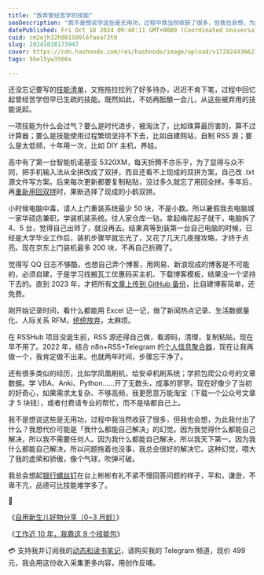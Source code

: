 ```yaml
---
title: "放弃曾经苦学的技能"
seoDescription: "我不是想说学这些是无用功，过程中我当然收获了很多，但我也会想，为此我付出了什么？"
datePublished: Fri Oct 18 2024 09:40:11 GMT+0000 (Coordinated Universal Time)
cuid: cm2ejh32h001509l6faea72t0
slug: 20241018173947
cover: https://cdn.hashnode.com/res/hashnode/image/upload/v1729244366273/2b94f8dd-8d7a-40e3-9bf9-1d3909ee0405.jpeg
tags: 5bel5yw3566x

---
```


还没忘记要写的[技能清单](https://mp.weixin.qq.com/s/yU9T4mCxGhVqg8Fm1RmkGw)，又拖拖拉拉列了好多待办，迟迟不肯下笔，过程中回忆起曾经苦学但早已生疏的技能。既然如此，不妨再酝酿一会儿，从这些被弃用的技能说起。

一项技能为什么会过气？要么是时代进步，被淘汰了，比如珠算最厉害的，算不过计算器；要么是技能使用过程繁琐坚持不下去，比如自建网站，自制 RSS 源；要么是太低频，十年用一次，比如 DIY 主机，养娃。

高中有了第一台智能机诺基亚 5320XM，每天折腾不亦乐乎，为了显得与众不同，把手机输入法从全拼改成了双拼，而且还看不上现成的双拼方案，自己改 .txt 源文件写方案。后来每次更新都要复制粘贴，没过多久就忘了用回全拼。多年后，再[重新用回双拼](https://mp.weixin.qq.com/s?__biz=MzI3MzU5MDA1OQ==&mid=2247485854&idx=1&sn=12fd8ba5df11cc854675c68d32abf3ea&chksm=eb21bbdadc5632ccb501a87be9bd6a090f9f17e2072be2b77a39034111b819b2545b19f07c72#rd)时，果断选择了现成的小鹤双拼。

小时候电脑中毒，请人上门重装系统最少 50 块，不是小数。所以暑假我去电脑城一家华硕店兼职，学装机装系统。往人家仓库一钻，拿起梅花起子就干，电脑拆了 4、5 台，觉得自己出师了，就没再去。结果真等到装第一台自己电脑的时候，已经是大学毕业工作后，装机步骤早就忘光了，又花了几天几夜搜攻略，才终于点亮。现在京东上门装机最多 200 块，不再自己折腾了。

觉得写 QQ 日志不够酷，也想自己弄个博客，用网易、新浪现成的博客是不可能的，必须自建，于是学习找搬瓦工优惠码买主机、下载博客模板，结果没一个坚持下去的。直到 2023 年，才把所有[文章上传到 GitHub 备份](https://github.com/CaiGeen/Hashnode-blog)，比自建博客简单，还免费。

刚开始记录时间，看什么都能用 Excel 记一记，做了新闻热点记录、生活数据量化、人际关系 RFM，[统统放弃](https://mp.weixin.qq.com/s?__biz=MzI3MzU5MDA1OQ==&mid=2247486534&idx=1&sn=fa1118656c068cd2b5bb64940d06ba30&chksm=eb21be02dc5637142a223fea983bf6ead0f2a48dbfa4eadec4b309434c927119b7569249377f#rd)，太麻烦。

在 RSSHub 项目没诞生前，RSS 源还得自己做，看源码，清理，复制粘贴，现在早不用了。2022 年，结合 n8n+RSS+Telegram 的[个人信息聚合器](https://mp.weixin.qq.com/s?__biz=MzI3MzU5MDA1OQ==&mid=2247487313&idx=1&sn=e9e9ac811ff67109f2d9b9e94dac94a2&chksm=eb21bd15dc563403eeaa5845517dd5fbd4863b7c064e7d560b0a796722d2fe957fac2aecbf1e&token=685149577&lang=zh_CN#rd)，现在让我再做一个，我肯定做不出来。也就两年时间，步骤忘干净了。

还有很多类似的经历，比如学凤凰刷机，给安卓机刷系统；学抓包爬公众号的文章数据。学 VBA、Anki、Python……开了无数头，成事的寥寥。现在好像少了当初的好奇心，如果需求太复杂、不够高频，我更愿意万能淘宝（下载一个公众号文章才 5 块钱），或者付费请专业的帮忙，而不是啥都自己上。

我不是想说这些是无用功，过程中我当然收获了很多，但我也会想，为此我付出了什么？我想代价可能是「我什么都能自己解决」的幻觉。因为我觉得什么都能自己解决，所以我不需要任何人。因为我什么都能自己解决，所以我天下第一。因为我什么都能自己解决，所以问题拖着也没事，我总会很好的解决它。这种幻觉，喂大了我的虚荣和骄傲，像个气球，吹弹可破。

我总会想起[银行螺丝钉](https://mp.weixin.qq.com/s?__biz=MzI3MzU5MDA1OQ==&mid=2247484854&idx=1&sn=3f4655ecf111e21e20ae0f5d43eb8548&chksm=eb21b7f2dc563ee40aefa9a33c3022e0a42da88392efa6b4b6ba4a515380e541c66c6a15b9d9&token=685149577&lang=zh_CN#rd)在台上彬彬有礼不紧不慢回答问题的样子，平和，谦逊，不卑不亢，品德可比技能难学多了。

🔗

《[自用新生儿好物分享（0~3 月龄）](https://mp.weixin.qq.com/s?__biz=MzI3MzU5MDA1OQ==&mid=2247488635&idx=1&sn=48c487816d051ec99b9a24396aaab274&chksm=eb21a63fdc562f29f54b520d22986af42564e83a6f36d69a5366cd7892f613787d3a2801e2b5#rd)》

《[工作近 10 年，我靠这 9 个技能包](https://mp.weixin.qq.com/s?__biz=MzI3MzU5MDA1OQ==&mid=2247488539&idx=1&sn=a65ae13d70f465a695bff61ab1fd054f&chksm=eb21a65fdc562f49513235d8a9e3285120a60e0e896902a087bd62d3b74dce1e85fcf311c4fd#rd)》

💳 支持我并订阅我的[动态和读书笔记](https://mp.weixin.qq.com/s/A_yK10ktL8Nl7RzsnGwzEg)，请购买我的 Telegram 频道，现价 499 元，我会用这份收入采集更多内容，用创作反哺。
